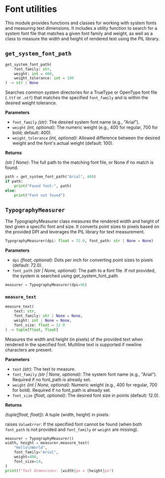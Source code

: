 # Font utilities

This module provides functions and classes for working with system fonts and measuring text dimensions. It includes a utility function to search for a system font file that matches a given font family and weight, as well as a class to measure the width and height of rendered text using the PIL library.


## <span class="func"></span>`get_system_font_path`

```py
get_system_font_path(
    font_family: str,
    weight: int = 400,
    weight_tolerance: int = 100
) -> str | None
```

Searches common system directories for a TrueType or OpenType font file (`.ttf` or `.otf`) that matches the specified `font_family` and is within the desired weight tolerance.

<span class="param">**Parameters**</span>

- `font_family` *(str)*: The desired system font name (e.g., "Arial").
- `weight` *(int, optional)*: The numeric weight (e.g., 400 for regular, 700 for bold; default: 400).
- `weight_tolerance` *(int, optional)*: Allowed difference between the desired weight and the font's actual weight (default: 100).

<span class="returns">**Returns**</span>

*(str | None)*: The full path to the matching font file, or None if no match is found.

```py
path = get_system_font_path("Arial", 400)
if path:
    print("Found font:", path)
else:
    print("Font not found")
```

## <span class="class"></span>`TypographyMeasurer`

The TypographyMeasurer class measures the rendered width and height of text given a specific font and size. It converts point sizes to pixels based on the provided DPI and leverages the PIL library for text measurement.

```py
TypographyMeasurer(dpi: float = 72.0, font_path: str | None = None)
```

<span class="param">**Parameters**</span>

- `dpi` *(float, optional)*: Dots per inch for converting point sizes to pixels (default: 72.0).
- `font_path` *(str | None, optional)*: The path to a font file. If not provided, the system is searched using get_system_font_path.

```py
measurer = TypographyMeasurer(dpi=96)
```

### <span class="meth"></span>`measure_text`

```py
measure_text(
    text: str,
    font_family: str | None = None,
    weight: int | None = None,
    font_size: float = 12.0
) -> tuple[float, float]
```

Measures the width and height (in pixels) of the provided text when rendered in the specified font. Multiline text is supported if newline characters are present.

<span class="param">**Parameters**</span>

- `text` *(str)*: The text to measure.
- `font_family` *(str | None, optional)*: The system font name (e.g., "Arial"). Required if no font_path is already set.
- `weight` *(int | None, optional)*: Numeric weight (e.g., 400 for regular, 700 for bold). Required if no font_path is already set.
- `font_size` *(float, optional)*: The desired font size in points (default: 12.0).

<span class="returns">**Returns**</span>

*(tuple[float, float])*: A tuple (width, height) in pixels.

raises `ValueError`: If the specified font cannot be found (when both `font_path` is not provided and `font_family` or `weight` are missing).

```py
measurer = TypographyMeasurer()
width, height = measurer.measure_text(
    "Hello\nWorld",
    font_family="Arial",
    weight=400,
    font_size=14,
)
print(f"Text dimensions: {width}px x {height}px")
```